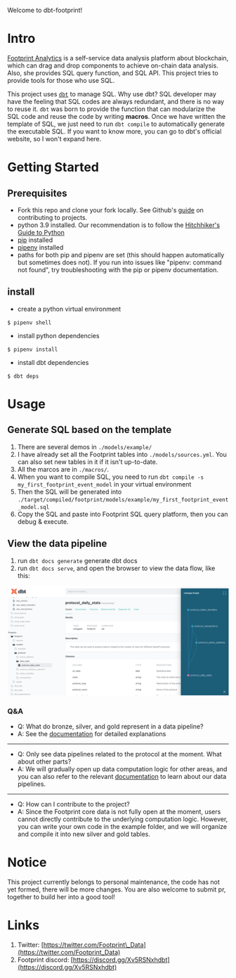 Welcome to dbt-footprint!

# Intro
[Footprint Analytics](https://www.footprint.network/dashboards) is a self-service data analysis platform about blockchain,
which can drag and drop components to achieve on-chain data analysis. Also, she provides SQL query function, and SQL API.
This project tries to provide tools for those who use SQL.

This project uses [`dbt`](https://www.getdbt.com/) to manage SQL.
Why use dbt?
SQL developer may have the feeling that SQL codes are always redundant, and there is no way to reuse it.
`dbt` was born to provide the function that can modularize the SQL code and reuse the code by writing **macros**.
Once we have written the template of SQL, we just need to run `dbt compile` to automatically generate the executable SQL.
If you want to know more, you can go to dbt's official website, so I won't expand here.

# Getting Started

## Prerequisites

- Fork this repo and clone your fork locally. See Github's [guide](https://docs.github.com/en/get-started/quickstart/contributing-to-projects) on contributing to projects.
- python 3.9 installed. Our recommendation is to follow the [Hitchhiker's Guide to Python](https://docs.python-guide.org/starting/installation/)
- [pip](https://pip.pypa.io/en/stable/installation/) installed
- [pipenv](https://pypi.org/project/pipenv/) installed
- paths for both pip and pipenv are set (this should happen automatically but sometimes does not). If you run into issues like "pipenv: command not found", try troubleshooting with the pip or pipenv documentation.


## install

- create a python virtual environment
```shell
$ pipenv shell
```

- install python dependencies
```shell
$ pipenv install
```

- install dbt dependencies
```shell
$ dbt deps
```

# Usage

## Generate SQL based on the template

1. There are several demos in `./models/example/`
2. I have already set all the Footprint tables into  `./models/sources.yml`.
You can also set new tables in it if it isn't up-to-date.
3. All the marcos are in `./macros/`.
4. When you want to compile SQL, you need to run `dbt compile -s my_first_footprint_event_model` in your virtual environment
5. Then the SQL will be generated into `./target/compiled/footprint/models/example/my_first_footprint_event_model.sql`
6. Copy the SQL and paste into Footprint SQL query platform, then you can debug & execute.

## View the data pipeline
1. run `dbt docs generate` generate dbt docs
2. run `dbt docs serve`, and open the browser to view the data flow, like this: 

![dbt docs snapshot](https://github.com/footprintanalytics/awesome-web3/blob/main/assets/img/11578fae-fec4-48a2-a58f-b895825c1ff9.png)

### Q&A
- Q: What do bronze, silver, and gold represent in a data pipeline?
- A: See the [documentation](https://docs.footprint.network/docs/layer) for detailed explanations
---
- Q: Only see data pipelines related to the protocol at the moment. What about other parts?
- A: We will gradually open up data computation logic for other areas, and you can also refer to the relevant [documentation](https://docs.footprint.network/docs/domain) to learn about our data pipelines.
--- 
- Q: How can I contribute to the project?
- A: Since the Footprint core data is not fully open at the moment, users cannot directly contribute to the underlying computation logic. However, you can write your own code in the example folder, and we will organize and compile it into new silver and gold tables.

# Notice
This project currently belongs to personal maintenance, the code has not yet formed, there will be more changes.
You are also welcome to submit pr, together to build her into a good tool!

# Links

1.  Twitter: [https://twitter.com/Footprint\_Data](https://twitter.com/Footprint_Data)
2.  Footprint discord: [https://discord.gg/Xv5RSNxhdbt](https://discord.gg/Xv5RSNxhdbt)


